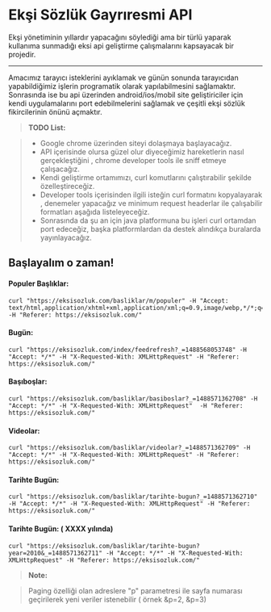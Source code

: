 Ekşi Sözlük Gayrıresmi API
===================


Ekşi yönetiminin yıllardır yapacağını söylediği ama bir türlü yaparak kullanıma sunmadığı eksi api geliştirme çalışmalarını kapsayacak bir projedir.

----------

Amacımız tarayıcı isteklerini ayıklamak ve günün sonunda tarayıcıdan yapabildiğimiz işlerin programatik olarak yapılabilmesini sağlamaktır. Sonrasında ise bu api üzerinden android/ios/mobil site geliştiriciler için kendi uygulamalarını port edebilmelerini sağlamak ve çeşitli ekşi sözlük fikircilerinin önünü açmaktır.

> **TODO List:**

> - Google chrome üzerinden siteyi dolaşmaya başlayacağız.
> - API içerisinde olursa güzel olur diyeceğimiz hareketlerin nasıl gerçekleştiğini , chrome developer tools ile sniff etmeye çalışacağız.
> - Kendi geliştirme ortamımızı, curl komutlarını çalıştırabilir şekilde özelleştireceğiz.
> - Developer tools içerisinden ilgili isteğin curl formatını kopyalayarak , denemeler yapacağız ve minimum request headerlar ile çalışabilir formatları aşağıda listeleyeceğiz.
> - Sonrasında da şu an için java platformuna bu işleri curl ortamdan port edeceğiz, başka platformlardan da destek alındıkça buralarda yayınlayacağız.

Başlayalım o zaman!
-------------



#### Populer Başlıklar:

```
curl "https://eksisozluk.com/basliklar/m/populer" -H "Accept: text/html,application/xhtml+xml,application/xml;q=0.9,image/webp,*/*;q=0.8" -H "Referer: https://eksisozluk.com/"
```

#### Bugün:

```
curl "https://eksisozluk.com/index/feedrefresh?_=1488568053748" -H "Accept: */*" -H "X-Requested-With: XMLHttpRequest" -H "Referer: https://eksisozluk.com/"
```

#### Başıboşlar:

```
curl "https://eksisozluk.com/basliklar/basiboslar?_=1488571362708" -H "Accept: */*" -H "X-Requested-With: XMLHttpRequest"  -H "Referer: https://eksisozluk.com/"
```

#### Videolar:

```
curl "https://eksisozluk.com/basliklar/videolar?_=1488571362709" -H "Accept: */*" -H "X-Requested-With: XMLHttpRequest" -H "Referer: https://eksisozluk.com/" 
```

#### Tarihte Bugün:

```
curl "https://eksisozluk.com/basliklar/tarihte-bugun?_=1488571362710" -H "Accept: */*" -H "X-Requested-With: XMLHttpRequest" -H "Referer: https://eksisozluk.com/"
```

#### Tarihte Bugün: ( XXXX yılında)

```
curl "https://eksisozluk.com/basliklar/tarihte-bugun?year=2010&_=1488571362711" -H "Accept: */*" -H "X-Requested-With: XMLHttpRequest" -H "Referer: https://eksisozluk.com/"
```

> **Note:**

> Paging özelliği olan adreslere "p" parametresi ile sayfa numarası geçirilerek yeni veriler istenebilir ( örnek &p=2, &p=3)
